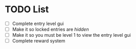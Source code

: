 # TODO List
-[ ] Complete entry level gui
-[ ] Make it so locked entries are *hidden*
-[ ] Make it so you must be level 1 to view the entry level gui
-[ ] Complete reward system
